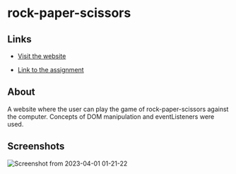 # rock-paper-scissors
## Links 
- [Visit the website](https://xadhithiyan.github.io/rock-paper-scissors)

- [Link to the assignment](https://www.theodinproject.com/lessons/foundations-rock-paper-scissors)

## About
A website where the user can play the game of rock-paper-scissors against the computer. Concepts of DOM manipulation and eventListeners were used.

## Screenshots
![Screenshot from 2023-04-01 01-21-22](https://user-images.githubusercontent.com/113228161/229221037-4095e935-c32d-4e8d-a123-35733544c734.png)

